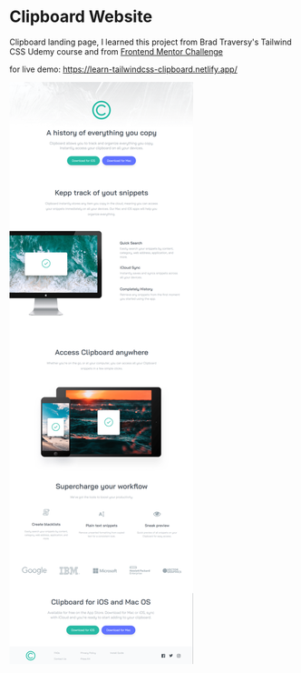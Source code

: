 # Clipboard Website

Clipboard landing page, I learned this project from Brad Traversy's Tailwind CSS Udemy course and from [Frontend Mentor Challenge](https://www.frontendmentor.io/challenges/clipboard-landing-page-5cc9bccd6c4c91111378ecb9)

for live demo: https://learn-tailwindcss-clipboard.netlify.app/

![Alt text](images/clipboard.png)
